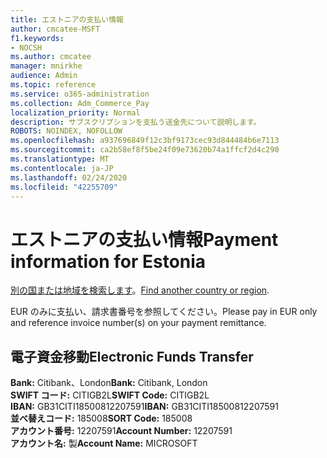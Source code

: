 ```yaml
---
title: エストニアの支払い情報
author: cmcatee-MSFT
f1.keywords:
- NOCSH
ms.author: cmcatee
manager: mnirkhe
audience: Admin
ms.topic: reference
ms.service: o365-administration
ms.collection: Adm_Commerce_Pay
localization_priority: Normal
description: サブスクリプションを支払う送金先について説明します。
ROBOTS: NOINDEX, NOFOLLOW
ms.openlocfilehash: a937696849f12c3bf9173cec93d844484b6e7113
ms.sourcegitcommit: ca2b58ef8f5be24f09e73620b74a1ffcf2d4c290
ms.translationtype: MT
ms.contentlocale: ja-JP
ms.lasthandoff: 02/24/2020
ms.locfileid: "42255709"
---
```

# <a name="payment-information-for-estonia"></a><span data-ttu-id="0a642-103">エストニアの支払い情報</span><span class="sxs-lookup"><span data-stu-id="0a642-103">Payment information for Estonia</span></span>

<span data-ttu-id="0a642-104">[別の国または地域を検索します](../billing-and-payments/pay-for-your-subscription.md)。</span><span class="sxs-lookup"><span data-stu-id="0a642-104">[Find another country or region](../billing-and-payments/pay-for-your-subscription.md).</span></span>

<span data-ttu-id="0a642-105">EUR のみに支払い、請求書番号を参照してください。</span><span class="sxs-lookup"><span data-stu-id="0a642-105">Please pay in EUR only and reference invoice number(s) on your payment remittance.</span></span>

## <a name="electronic-funds-transfer"></a><span data-ttu-id="0a642-106">電子資金移動</span><span class="sxs-lookup"><span data-stu-id="0a642-106">Electronic Funds Transfer</span></span>

<span data-ttu-id="0a642-107">**Bank:** Citibank、London</span><span class="sxs-lookup"><span data-stu-id="0a642-107">**Bank:** Citibank, London</span></span>  
<span data-ttu-id="0a642-108">**SWIFT コード:** CITIGB2L</span><span class="sxs-lookup"><span data-stu-id="0a642-108">**SWIFT Code:** CITIGB2L</span></span>  
<span data-ttu-id="0a642-109">**IBAN:** GB31CITI18500812207591</span><span class="sxs-lookup"><span data-stu-id="0a642-109">**IBAN:** GB31CITI18500812207591</span></span>  
<span data-ttu-id="0a642-110">**並べ替えコード:** 185008</span><span class="sxs-lookup"><span data-stu-id="0a642-110">**SORT Code:** 185008</span></span>  
<span data-ttu-id="0a642-111">**アカウント番号:** 12207591</span><span class="sxs-lookup"><span data-stu-id="0a642-111">**Account Number:** 12207591</span></span>  
<span data-ttu-id="0a642-112">**アカウント名:** 製</span><span class="sxs-lookup"><span data-stu-id="0a642-112">**Account Name:** MICROSOFT</span></span>  